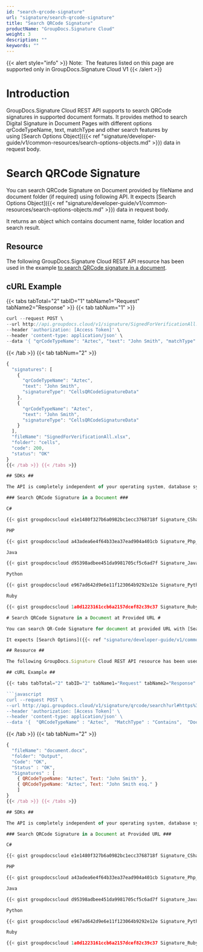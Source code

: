 ```yaml
---
id: "search-qrcode-signature"
url: "signature/search-qrcode-signature"
title: "Search QRCode Signature"
productName: "GroupDocs.Signature Cloud"
weight: 3
description: ""
keywords: ""
---
```


{{< alert style="info" >}}
Note:  The features listed on this page are supported only in GroupDocs.Signature Cloud V1
{{< /alert >}}

# Introduction #

GroupDocs.Signature Cloud REST API supports to search QRCode signatures in supported document formats. It provides method to search Digital Signature in Document Pages with different options qrCodeTypeName, text, matchType and other search features by using [Search Options Object]({{< ref "signature/developer-guide/v1/common-resources/search-options-objects.md" >}}) data in request body.

# Search QRCode Signature #

You can search QRCode Signature on Document provided by fileName and document folder (if required) using following API. It expects [Search Options Object]({{< ref "signature/developer-guide/v1/common-resources/search-options-objects.md" >}}) data in request body.

It returns an object which contains document name, folder location and search result.

## Resource ##

The following GroupDocs.Signature Cloud REST API resource has been used in the example [to search QRCode signature in a document](https://apireference.groupdocs.cloud/signature/#!/Search/PostSearchQRCode).

## cURL Example ##

{{< tabs tabTotal="2" tabID="1" tabName1="Request" tabName2="Response" >}} {{< tab tabNum="1" >}}

```javascript
curl --request POST \
--url http://api.groupdocs.cloud/v1/signature/SignedForVerificationAll.xlsx/QRCode/search?folder#signed \
--header 'authorization: [Access Token]' \
--header 'content-type: application/json' \
--data '{ "qrCodeTypeName": "Aztec", "text": "John Smith", "matchType": "Contains", "documentPageNumber": 1, "pagesSetup": { "firstPage": true, "lastPage": false, "oddPages": false, "evenPages": false, "pageNumbers": [ 1 ] }, "searchAllPages": true, "OptionsType": "CellsSearchQRCodeOptionsData" }'

```

{{< /tab >}} {{< tab tabNum="2" >}}

```javascript
{
  "signatures": [
    {
      "qrCodeTypeName": "Aztec",
      "text": "John Smith",
      "signatureType": "CellsQRCodeSignatureData"
    },
    {
      "qrCodeTypeName": "Aztec",
      "text": "John Smith",
      "signatureType": "CellsQRCodeSignatureData"
    }
  ],
  "fileName": "SignedForVerificationAll.xlsx",
  "folder": "cells",
  "code": 200,
  "status": "OK"
}
{{< /tab >}} {{< /tabs >}}

## SDKs ##

The API is completely independent of your operating system, database system or development language. We provide and support API SDKs in many development languages in order to make it even easier to integrate. You can see our available SDKs list [here](https://github.com/groupdocs-signature-cloud).

### Search QRCode Signature in a Document ###

C#

{{< gist groupdocscloud e1e1480f327b6a0982bc1ecc3768718f Signature_CSharp_Search_Signature_QRCode.cs >}}

PHP

{{< gist groupdocscloud a43adea6e4f64b33ea37ead904a401cb Signature_Php_QRCode_Search.php >}}

Java

{{< gist groupdocscloud d95398adbee451da9981705cf5c6ad7f Signature_Java_Search_Signature_QRCode.java >}}

Python

{{< gist groupdocscloud e967ad642d9e6e11f123064b9292e12e Signature_Python_Search_Signature_QRCode.py >}}

Ruby

{{< gist groupdocscloud 1a0d1223161ccb6a2157dcef82c39c37 Signature_Ruby_Search_Signature_QRCode.rb >}}

# Search QRCode Signature in a Document at Provided URL #

You can search QR-Code Signature for document at provided URL with [Search Options]({{< ref "signature/developer-guide/v1/common-resources/search-options-objects.md" >}}) using following API. It retrieves file from specified URL and tries to detect file type when fileName parameter is not specified.

It expects [Search Options]({{< ref "signature/developer-guide/v1/common-resources/search-options-objects.md" >}}) object data in request body. Based on passed Search Options settings proceeds with Document search, it returns object which contains result of searching process. The field Signatures keeps list of objects which represents found signatures like WordsQRCodeSignatureData.

## Resource ##

The following GroupDocs.Signature Cloud REST API resource has been used in the example [to search QRCode signature in a document at provided URL](https://apireference.groupdocs.cloud/signature/#!/Search/PostSearchQRCodeFromUrl).

## cURL Example ##

{{< tabs tabTotal="2" tabID="2" tabName1="Request" tabName2="Response" >}} {{< tab tabNum="1" >}}

```javascript
curl --request POST \
--url http://api.groupdocs.cloud/v1/signature/qrcode/search?url#https%3a%2f%2fwww.dropbox.com%2fs%2fumokluz338w4ng7%2fone-page.docx%3fdl%3d1 \
--header 'authorization: [Access Token]' \
--header 'content-type: application/json' \
--data '{  "QRCodeTypeName" : "Aztec",  "MatchType" : "Contains",  "DocumentPageNumber": 1,  "Text": "John Smith",  "SearchAllPages" : true,  "OptionsType" : "WordsSearchQRCodeOptionsData" }'

```

{{< /tab >}} {{< tab tabNum="2" >}}

```javascript
{
  "fileName": "document.docx",
  "folder": "Output",
  "Code": "OK",
  "Status" : "OK",
  "Signatures" : [
    { QRCodeTypeName: "Aztec", Text: "John Smith" },
    { QRCodeTypeName: "Aztec", Text: "John Smith esq." }
    ]
}
{{< /tab >}} {{< /tabs >}}

## SDKs ##

The API is completely independent of your operating system, database system or development language. We provide and support API SDKs in many development languages in order to make it even easier to integrate. You can see our available SDKs list [here](https://github.com/groupdocs-signature-cloud).

### Search QRCode Signature in a Document at Provided URL ###

C#

{{< gist groupdocscloud e1e1480f327b6a0982bc1ecc3768718f Signature_CSharp_Search_Signature_QRCode_URL.cs >}}

PHP

{{< gist groupdocscloud a43adea6e4f64b33ea37ead904a401cb Signature_Php_QRCode_Search_URL.php >}}

Java

{{< gist groupdocscloud d95398adbee451da9981705cf5c6ad7f Signature_Java_Search_Signature_QRCode_URL.java >}}

Python

{{< gist groupdocscloud e967ad642d9e6e11f123064b9292e12e Signature_Python_Search_Signature_QRCode_URL.py >}}

Ruby

{{< gist groupdocscloud 1a0d1223161ccb6a2157dcef82c39c37 Signature_Ruby_Search_Signature_QRCode_URL.rb >}}

